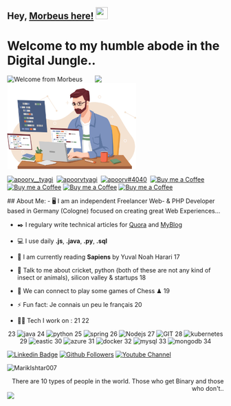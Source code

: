 ## Hey, [Morbeus here!](https://www.facebook.com/Morbeus.Design/)  <img src="https://media.giphy.com/media/hvRJCLFzcasrR4ia7z/giphy.gif" width="28px" height="28px">

<h1>Welcome to my humble abode in the Digital Jungle..</h1>

<img src = 'https://github.com/MorbeusDesign/MorbeusDesign/blob/main/MyGif_Home.gif' alt = 'Welcome from Morbeus' />
<img src="https://media.giphy.com/media/513lZvPf6khjIQFibF/giphy.gif" align="right" width="300"/>
<img src="https://github.com/MorbeusDesign/MorbeusDesign/blob/main/Developer.png" align="center" width="300" /> 
<p >
<a href="https://twitter.com/morbeusdesign" target="blank"><img align="center" src="https://cdn.jsdelivr.net/npm/simple-icons@7.15.0/icons/twitter.svg" alt="apoorv__tyagi" height="30" width="30" /></a>&nbsp;
<a href="https://linkedin.com/in/morbeusdesign" target="blank"><img align="center" src="https://cdn.jsdelivr.net/npm/simple-icons@3.0.1/icons/linkedin.svg" alt="apoorvtyagi" height="30" width="30" /></a>&nbsp;
<a href="http://discord.com/users/apoorv#4040" target="blank"><img align="center" src="https://cdn.jsdelivr.net/npm/simple-icons@3.0.1/icons/discord.svg" alt="apoorv#4040" height="40" width="30" /></a>&nbsp;
<a href="https://www.buymeacoffee.com/morbeusdesign"><img align="center" alt="Buy me a Coffee" width="30px" src="https://cdn.jsdelivr.net/npm/simple-icons@3.0.1/icons/buymeacoffee.svg" /></a>
<a href="https://www.buymeacoffee.com/morbeusdesign"><img align="center" alt="Buy me a Coffee" width="30px" src="https://cdn.jsdelivr.net/npm/simple-icons@3.0.1/icons/buymeacoffee.svg" /></a>
<a href="https://www.buymeacoffee.com/morbeusdesign"><img align="center" alt="Buy me a Coffee" width="30px" src="https://cdn.jsdelivr.net/npm/simple-icons@3.0.1/icons/buymeacoffee.svg" /></a>
<a href="https://www.buymeacoffee.com/morbeusdesign"><img align="center" alt="Buy me a Coffee" width="30px" src="https://cdn.jsdelivr.net/npm/simple-icons@3.0.1/icons/buymeacoffee.svg" /></a>
</p>
## About Me:
- 🖥️ I am an independent Freelancer Web- & PHP Developer based in Germany (Cologne) focused on creating great Web Experiences... 

- ✒️ I regulary write technical articles for [Quora](https://lospaziodimorbeus.quora.com/) and [MyBlog](https://www.morbeusdesign.com/blog)

- 💻 I use daily **.js**, **.java**, **.py**,  **.sql**

- 📖 I am currently reading **Sapiens** by Yuval Noah Harari
17
- 💬 Talk to me about cricket, python (both of these are not any kind of insect or animals), silicon valley & startups
18
- 👯 We can connect to play some games of Chess ♟
19
- ⚡ Fun fact: Je connais un peu le français
20
- 🧑‍💻 Tech I work on :
21
22
<p align="center">
23
      <img src="https://www.vectorlogo.zone/logos/java/java-icon.svg" alt="java" width="65" height="65"/> 
24
      <img src="https://www.vectorlogo.zone/logos/python/python-icon.svg" alt="python" width="55" height="55"/>
25
      <img src="https://www.vectorlogo.zone/logos/springio/springio-icon.svg" alt="spring" width="55" height="55"/>
26
      <img src="https://www.vectorlogo.zone/logos/nodejs/nodejs-icon.svg" alt="Nodejs" width="55" height="55"/>
27
      <img src="https://www.vectorlogo.zone/logos/git-scm/git-scm-icon.svg" alt="GIT" width="55" height="55"/> 
28
      <img src="https://www.vectorlogo.zone/logos/kubernetes/kubernetes-icon.svg" alt="kubernetes" width="55" height="55"/>
29
      <img src="https://www.vectorlogo.zone/logos/elastic/elastic-icon.svg" alt="eastic" width="55" height="55"/>
30
      <img src="https://www.vectorlogo.zone/logos/microsoft_azure/microsoft_azure-icon.svg" alt="azure" width="55" height="55"/>
31
      <img src="https://www.vectorlogo.zone/logos/docker/docker-official.svg" alt="docker" width="60" height="50"/>
32
      <img src="https://www.vectorlogo.zone/logos/mysql/mysql-icon.svg" alt="mysql" width="45" height="55"/>
33
      <img src="https://www.vectorlogo.zone/logos/mongodb/mongodb-icon.svg" alt="mongodb" width="45" height="55"/>
34
</p>








[![Linkedin Badge](https://img.shields.io/badge/-MorbeusDesign-blue?style=flat-square&logo=Linkedin&logoColor=white&link=https://www.linkedin.com/in/morbeusdesign)](https://www.linkedin.com/in/morbeusdesign) [![Github Followers](https://img.shields.io/github/followers/morbeusdesign?label=morbeus&style=social)](https://github.com/MorbeusDesign?tab=followers) [![Youtube Channel](https://img.shields.io/youtube/channel/subscribers/UCQBu9yxZdh5jIbohCFUsauw?label=MorbeusDesign&style=social)](https://www.youtube.com/channel/UCQBu9yxZdh5jIbohCFUsauw)
<p align="left"> <img src="https://komarev.com/ghpvc/?username=MarikIshtar007" alt="MarikIshtar007" /> </p>

<div style="text-align: right">There are 10 types of people in the world. Those who get Binary and those who don't.. </div>

<img src="https://media.giphy.com/media/513lZvPf6khjIQFibF/giphy.gif"/>
